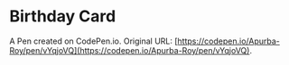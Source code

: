 # Birthday Card

A Pen created on CodePen.io. Original URL: [https://codepen.io/Apurba-Roy/pen/vYqjoVQ](https://codepen.io/Apurba-Roy/pen/vYqjoVQ).

